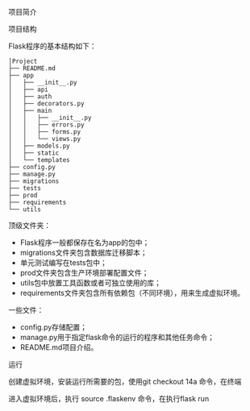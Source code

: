 
项目简介

项目结构

Flask程序的基本结构如下：

    │Project
    ├── README.md
    ├── app
    │   ├── __init__.py
    │   ├── api
    │   ├── auth
    │   ├── decorators.py
    │   ├── main
    │   │   ├── __init__.py
    │   │   ├── errors.py
    │   │   ├── forms.py
    │   │   └── views.py
    │   ├── models.py
    │   ├── static
    │   └── templates
    ├── config.py
    ├── manage.py
    ├── migrations
    ├── tests
    ├── prod
    ├── requirements
    └── utils

顶级文件夹：

- Flask程序一般都保存在名为app的包中；
- migrations文件夹包含数据库迁移脚本；
- 单元测试编写在tests包中；
- prod文件夹包含生产环境部署配置文件；
- utils包中放置工具函数或者可独立使用的库；
- requirements文件夹包含所有依赖包（不同环境），用来生成虚拟环境。

一些文件：

- config.py存储配置；
- manage.py用于指定flask命令的运行的程序和其他任务命令；
- README.md项目介绍。

运行

创建虚拟环境，安装运行所需要的包，使用git checkout 14a 命令，在终端

进入虚拟环境后，执行 source .flaskenv 命令，在执行flask run 
